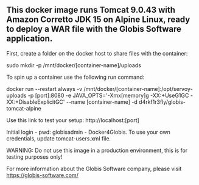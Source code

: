 ## This docker image runs Tomcat 9.0.43 with Amazon Corretto JDK 15 on Alpine Linux, ready to deploy a WAR file with the Globis Software application.

First, create a folder on the docker host to share files with the container:

sudo mkdir -p /mnt/docker/[container-name]/uploads

To spin up a container use the following run command:

docker run --restart always -v /mnt/docker/[container-name]:/opt/servoy-uploads -p [port]:8080 -e JAVA_OPTS='-Xmx[memory]g -XX:+UseG1GC -XX:+DisableExplicitGC' --name [container-name] -d d4rkf1r3fly/globis-tomcat-alpine

Use this link to test your setup: http://localhost:[port]

Initial login - pwd: globisadmin - Docker4Globis.
To use your own credentials, update tomcat-users.xml file.

WARNING: Do not use this image in a production environment, this is for testing purposes only!

For more information about the Globis Software company, please visit https://globis-software.com/